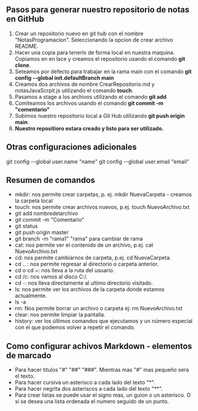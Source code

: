 ## Pasos para generar nuestro repositorio de notas en GitHub

1. Crear un repositorio nuevo en git hub con el nombre "NotasProgramacion". Seleccionando la opcion de crear archivo README.
2. Hacer una copia para tenerlo de forma local en nuestra maquina. Copiamos en en lace y creamos el repositorio usando el comando **git clone**.
3. Seteamos por defecto para trabajar en la rama main con el comando **git config --global init.defaultBranch main**
4. Creamos dos archivos de nombre CrearRepositorio.md y notasJavaScrpit.js utilizando el comando **touch**.
5. Pasamos a stage a los archivos utilizando el comando **git add**
6. Comiteamos los archivos usando el comando **git commit -m "comentario"**
7. Subimos nuestro repositorio local a Git Hub utilizando **git push origin main**.
8. **Nuestro repositioro estara creado y listo para ser utilizado.**

## Otras configuraciones adicionales
git config --global user.name "name"
git config --global user.email "email"

## Resumen de comandos
+ mkdir: nos permite crear carpetas, p. ej. mkdir NuevaCarpeta - creamos la carpeta local
+ touch: nos permite crear archivos nuevos, p.ej. touch NuevoArchivo.txt
+ git add nombredelarchivo
+ git commit -m "Comentario"
+ git status
+ git push origin master
+ git branch -m "rama1" "rama" para cambiar de rama
+ cat: nos permite ver el contenido de un archivo, p.ej. cat NuevoArchivo.txt
+ cd: nos permite cambiarnos de carpeta, p.ej. cd NuevaCarpeta.
+ cd .. : nos permite regresar al directorio o carpeta anterior.
+ cd o cd ~: nos lleva a la ruta del usuario.
+ cd /c: nos vamos al disco C:/.
+ cd -: nos lleva directamente al ultimo directorio visitado.
+ ls: nos permite ver los archivos de la carpeta donde estamos actualmente.
+ ls -a
+ rm: Nos permite borrar un archivo o carpeta ej: rm NuevoArchivo.txt
+ clear: nos permite limpiar la pantalla.
+ history: ver los últimos comandos que ejecutamos y un número especial con el que podemos volver a repetir el comando.

## Como configurar achivos Markdown - elementos de marcado
- Para hacer titulos "#" "##" "###". Mientras mas "#" mas pequeño sera el texto.
- Para hacer cursiva un asterisco a cada lado del texto "*".
- Para hacer negrita dos asteriscos a cada lado del texto "**".
- Para crear listas se puede usar el signo mas, un guion o un asterisco. O si se desea una lista ordenada el numero seguido de un punto.
